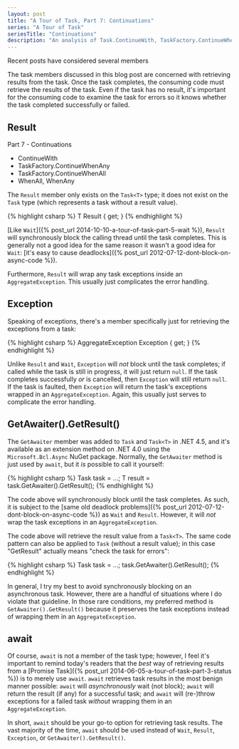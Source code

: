 ```yaml
---
layout: post
title: "A Tour of Task, Part 7: Continuations"
series: "A Tour of Task"
seriesTitle: "Continuations"
description: "An analysis of Task.ContinueWith, TaskFactory.ContinueWhenAny, TaskFactory.ContinueWhenAll, Task.WhenAll, and Task.WhenAny; and discussion of whether they should be used for asynchronous and/or parallel code."
---
```


Recent posts have considered several members 


The task members discussed in this blog post are concerned with retrieving results from the task. Once the task completes, the consuming code must retrieve the results of the task. Even if the task has no result, it's important for the consuming code to examine the task for errors so it knows whether the task completed successfully or failed.

## Result

Part 7 - Continuations
- ContinueWith
- TaskFactory.ContinueWhenAny
- TaskFactory.ContinueWhenAll
- WhenAll, WhenAny


The `Result` member only exists on the `Task<T>` type; it does not exist on the `Task` type (which represents a task without a result value).

{% highlight csharp %}
T Result { get; }
{% endhighlight %}

[Like `Wait`]({% post_url 2014-10-10-a-tour-of-task-part-5-wait %}), `Result` will synchronously block the calling thread until the task completes. This is generally not a good idea for the same reason it wasn't a good idea for `Wait`: [it's easy to cause deadlocks]({% post_url 2012-07-12-dont-block-on-async-code %}).

Furthermore, `Result` will wrap any task exceptions inside an `AggregateException`. This usually just complicates the error handling.

## Exception

Speaking of exceptions, there's a member specifically just for retrieving the exceptions from a task:

{% highlight csharp %}
AggregateException Exception { get; }
{% endhighlight %}

Unlike `Result` and `Wait`, `Exception` will *not* block until the task completes; if called while the task is still in progress, it will just return `null`. If the task completes successfully *or* is cancelled, then `Exception` will still return `null`. If the task is faulted, then `Exception` will return the task's exceptions wrapped in an `AggregateException`. Again, this usually just serves to complicate the error handling.

## GetAwaiter().GetResult()

The `GetAwaiter` member was added to `Task` and `Task<T>` in .NET 4.5, and it's available as an extension method on .NET 4.0 using the `Microsoft.Bcl.Async` NuGet package. Normally, the `GetAwaiter` method is just used by `await`, but it *is* possible to call it yourself:

{% highlight csharp %}
Task<T> task = ...;
T result = task.GetAwaiter().GetResult();
{% endhighlight %}

The code above will synchronously block until the task completes. As such, it is subject to the [same old deadlock problems]({% post_url 2012-07-12-dont-block-on-async-code %}) as `Wait` and `Result`. However, it will *not* wrap the task exceptions in an `AggregateException`.

The code above will retrieve the result value from a `Task<T>`. The same code pattern can also be applied to `Task` (without a result value); in this case "GetResult" actually means "check the task for errors":

{% highlight csharp %}
Task task = ...;
task.GetAwaiter().GetResult();
{% endhighlight %}

In general, I try my best to avoid synchronously blocking on an asynchronous task. However, there are a handful of situations where I do violate that guideline. In those rare conditions, my preferred method is `GetAwaiter().GetResult()` because it preserves the task exceptions instead of wrapping them in an `AggregateException`.

## await

Of course, `await` is not a member of the task type; however, I feel it's important to remind today's readers that the *best* way of retrieving results from a [Promise Task]({% post_url 2014-06-05-a-tour-of-task-part-3-status %}) is to merely use `await`. `await` retrieves task results in the most benign manner possible: `await` will *asynchronously* wait (not block); `await` will return the result (if any) for a successful task; and `await` will (re-)throw exceptions for a failed task *without* wrapping them in an `AggregateException`.

In short, `await` should be your go-to option for retrieving task results. The vast majority of the time, `await` should be used instead of `Wait`, `Result`, `Exception`, or `GetAwaiter().GetResult()`.
